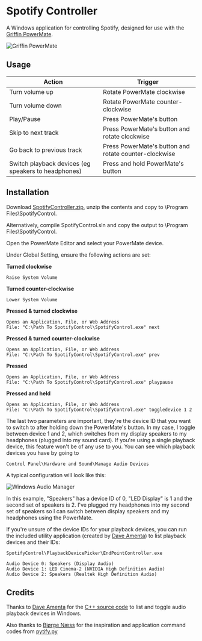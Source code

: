 Spotify Controller
==================

A Windows application for controlling Spotify, designed for use with the [Griffin PowerMate](http://store.griffintechnology.com/laptops/powermate).

![Griffin PowerMate](https://raw.githubusercontent.com/mbrindley/spotifycontroller/master/Images/powermate.png)

## Usage ##

| Action | Trigger |
| ------------- | ------------- |
| Turn volume up | Rotate PowerMate clockwise |
| Turn volume down | Rotate PowerMate counter-clockwise |
| Play/Pause | Press PowerMate's button |
| Skip to next track | Press PowerMate's button and rotate clockwise |
| Go back to previous track | Press PowerMate's button and rotate counter-clockwise |
| Switch playback devices (eg speakers to headphones) | Press and hold PowerMate's button |


## Installation ##

Download [SpotifyController.zip](https://github.com/mbrindley/spotifycontroller/releases/download/1.0/SpotifyController.zip), unzip the contents and copy to \Program Files\SpotifyControl.

Alternatively, compile SpotifyControl.sln and copy the output to \Program Files\SpotifyControl.

Open the PowerMate Editor and select your PowerMate device.

Under Global Setting, ensure the following actions are set:

**Turned clockwise**

	Raise System Volume 

**Turned counter-clockwise**

	Lower System Volume

**Pressed & turned clockwise**

	Opens an Application, File, or Web Address
	File: "C:\Path To SpotifyControl\SpotifyControl.exe" next

**Pressed & turned counter-clockwise**

	Opens an Application, File, or Web Address
	File: "C:\Path To SpotifyControl\SpotifyControl.exe" prev

**Pressed**

	Opens an Application, File, or Web Address
	File: "C:\Path To SpotifyControl\SpotifyControl.exe" playpause


**Pressed and held**

	Opens an Application, File, or Web Address
	File: "C:\Path To SpotifyControl\SpotifyControl.exe" toggledevice 1 2

The last two parameters are important, they're the device ID that you want to switch to after holding down the PowerMate's button. In my case, I toggle between device 1 and 2, which switches from my display speakers to my headphones (plugged into my sound card). If you're using a single playback device, this feature won't be of any use to you. You can see which playback devices you have by going to

	Control Panel\Hardware and Sound\Manage Audio Devices

A typical configuration will look like this:

![Windows Audio Manager](https://raw.github.com/mbrindley/spotifycontroller/master/Images/manage_audio.png)

In this example, "Speakers" has a device ID of 0, "LED Display" is 1 and the second set of speakers is 2. I've plugged my headphones into my second set of speakers so I can switch between display speakers and my headphones using the PowerMate.

If you're unsure of the device IDs for your playback devices, you can run the included utility application (created by [Dave Amenta](http://www.daveamenta.com/2011-05/programmatically-or-command-line-change-the-default-sound-playback-device-in-windows-7/)) to list playback devices and their IDs:

	SpotifyControl\PlaybackDevicePicker\EndPointController.exe

	Audio Device 0: Speakers (Display Audio)
	Audio Device 1: LED Cinema-2 (NVIDIA High Definition Audio)
	Audio Device 2: Speakers (Realtek High Definition Audio)


## Credits ##

Thanks to [Dave Amenta](http://www.daveamenta.com/) for the [C++ source code](http://www.daveamenta.com/2011-05/programmatically-or-command-line-change-the-default-sound-playback-device-in-windows-7/) to list and toggle audio playback devices in Windows.

Also thanks to [Bjørge Næss](https://github.com/bjoerge) for the inspiration and application command codes from [pytify.py](https://code.google.com/p/pytify/source/browse/trunk/pytify.py)
